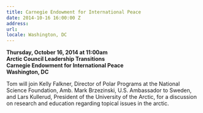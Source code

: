 ```yaml
---
title: Carnegie Endowment for International Peace
date: 2014-10-16 16:00:00 Z
address: 
url: 
locale: Washington, DC
---
```


**Thursday, October 16, 2014 at 11:00am**  
**Arctic Council Leadership Transitions**  
**Carnegie Endowment for International Peace**  
**Washington, DC**  

Tom will join Kelly Falkner, Director of Polar Programs at the National Science Foundation, Amb. Mark Brzezinski, U.S. Ambassador to Sweden, and Lars Kullerud, President of the University of the Arctic, for a discussion on research and education regarding topical issues in the arctic.
